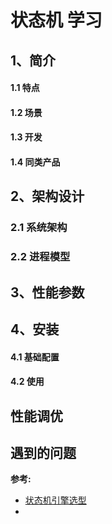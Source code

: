 # 状态机 学习

## 1、简介
#### 1.1 特点
#### 1.2 场景

#### 1.3 开发
#### 1.4 同类产品

## 2、架构设计
### 2.1 系统架构
### 2.2 进程模型

## 3、性能参数

## 4、安装
#### 4.1 基础配置
#### 4.2 使用

## 性能调优
## 遇到的问题
__参考:__
* [状态机引擎选型](http://www.timguan.net/2017/06/19/%E7%8A%B6%E6%80%81%E6%9C%BA%E5%BC%95%E6%93%8E%E9%80%89%E5%9E%8B/)
* []()